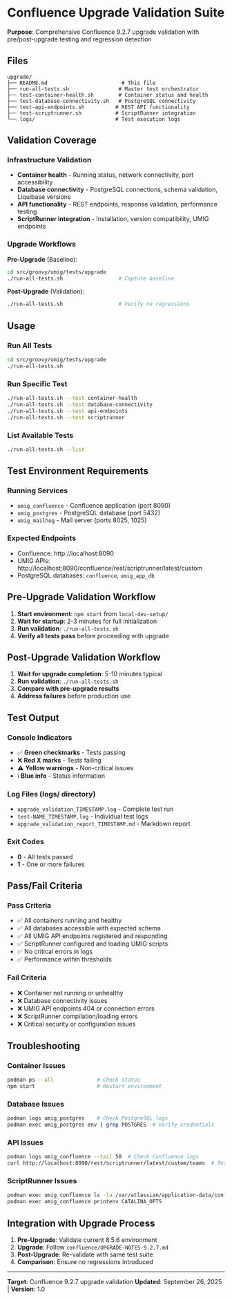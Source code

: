 # Confluence Upgrade Validation Suite

**Purpose**: Comprehensive Confluence 9.2.7 upgrade validation with pre/post-upgrade testing and regression detection

## Files

```
upgrade/
├── README.md                        # This file
├── run-all-tests.sh                # Master test orchestrator
├── test-container-health.sh        # Container status and health
├── test-database-connectivity.sh   # PostgreSQL connectivity
├── test-api-endpoints.sh          # REST API functionality
├── test-scriptrunner.sh           # ScriptRunner integration
└── logs/                          # Test execution logs
```

## Validation Coverage

### Infrastructure Validation
- **Container health** - Running status, network connectivity, port accessibility
- **Database connectivity** - PostgreSQL connections, schema validation, Liquibase versions
- **API functionality** - REST endpoints, response validation, performance testing
- **ScriptRunner integration** - Installation, version compatibility, UMIG endpoints

### Upgrade Workflows

**Pre-Upgrade** (Baseline):
```bash
cd src/groovy/umig/tests/upgrade
./run-all-tests.sh                  # Capture baseline
```

**Post-Upgrade** (Validation):
```bash
./run-all-tests.sh                  # Verify no regressions
```

## Usage

### Run All Tests

```bash
cd src/groovy/umig/tests/upgrade
./run-all-tests.sh
```

### Run Specific Test

```bash
./run-all-tests.sh --test container-health
./run-all-tests.sh --test database-connectivity
./run-all-tests.sh --test api-endpoints
./run-all-tests.sh --test scriptrunner
```

### List Available Tests

```bash
./run-all-tests.sh --list
```

## Test Environment Requirements

### Running Services
- `umig_confluence` - Confluence application (port 8090)
- `umig_postgres` - PostgreSQL database (port 5432)
- `umig_mailhog` - Mail server (ports 8025, 1025)

### Expected Endpoints
- Confluence: http://localhost:8090
- UMIG APIs: http://localhost:8090/confluence/rest/scriptrunner/latest/custom
- PostgreSQL databases: `confluence`, `umig_app_db`

## Pre-Upgrade Validation Workflow

1. **Start environment**: `npm start` from `local-dev-setup/`
2. **Wait for startup**: 2-3 minutes for full initialization
3. **Run validation**: `./run-all-tests.sh`
4. **Verify all tests pass** before proceeding with upgrade

## Post-Upgrade Validation Workflow

1. **Wait for upgrade completion**: 5-10 minutes typical
2. **Run validation**: `./run-all-tests.sh`
3. **Compare with pre-upgrade results**
4. **Address failures** before production use

## Test Output

### Console Indicators
- ✅ **Green checkmarks** - Tests passing
- ❌ **Red X marks** - Tests failing
- ⚠️ **Yellow warnings** - Non-critical issues
- ℹ️ **Blue info** - Status information

### Log Files (logs/ directory)
- `upgrade_validation_TIMESTAMP.log` - Complete test run
- `test-NAME_TIMESTAMP.log` - Individual test logs
- `upgrade_validation_report_TIMESTAMP.md` - Markdown report

### Exit Codes
- **0** - All tests passed
- **1** - One or more failures

## Pass/Fail Criteria

### Pass Criteria
- ✅ All containers running and healthy
- ✅ All databases accessible with expected schema
- ✅ All UMIG API endpoints registered and responding
- ✅ ScriptRunner configured and loading UMIG scripts
- ✅ No critical errors in logs
- ✅ Performance within thresholds

### Fail Criteria
- ❌ Container not running or unhealthy
- ❌ Database connectivity issues
- ❌ UMIG API endpoints 404 or connection errors
- ❌ ScriptRunner compilation/loading errors
- ❌ Critical security or configuration issues

## Troubleshooting

### Container Issues
```bash
podman ps --all              # Check status
npm start                    # Restart environment
```

### Database Issues
```bash
podman logs umig_postgres    # Check PostgreSQL logs
podman exec umig_postgres env | grep POSTGRES  # Verify credentials
```

### API Issues
```bash
podman logs umig_confluence --tail 50  # Check Confluence logs
curl http://localhost:8090/rest/scriptrunner/latest/custom/teams  # Test endpoint
```

### ScriptRunner Issues
```bash
podman exec umig_confluence ls -la /var/atlassian/application-data/confluence/scripts/umig
podman exec umig_confluence printenv CATALINA_OPTS
```

## Integration with Upgrade Process

1. **Pre-Upgrade**: Validate current 8.5.6 environment
2. **Upgrade**: Follow `confluence/UPGRADE-NOTES-9.2.7.md`
3. **Post-Upgrade**: Re-validate with same test suite
4. **Comparison**: Ensure no regressions introduced

---

**Target**: Confluence 9.2.7 upgrade validation
**Updated**: September 26, 2025 | **Version**: 1.0
